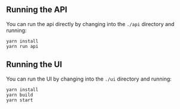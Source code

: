 ## Running the API

You can run the api directly by changing into the `./api` directory and running:

```
yarn install
yarn run api
```

## Running the UI

You can run the UI by changing into the `./ui` directory and running:
```
yarn install
yarn build
yarn start
```
